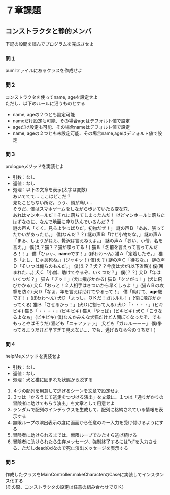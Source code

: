 # ７章課題
## コンストラクタと静的メンバ
下記の設問を読んでプログラムを完成させよ
### 問１
pumlファイルにあるクラスを作成せよ
### 問２
コンストラクタを使ってname, ageを設定せよ  
ただし、以下のルールに沿うものとする
* name, ageの２つとも設定可能
* nameだけ設定も可能、その場合ageはデフォルト値で設定
* ageだけ設定も可能、その場合nameはデフォルト値で設定
* name, ageの２つとも未設定可能、その場合name,ageはデフォルト値で設定
### 問３
prologueメソッドを実装せよ
* 引数：なし
* 返値：なし
* 処理：以下の文章を表示(太字は変数)  
あいててて…  ここはどこだ？  
見たこともない所だ。うう、頭が痛い…  
そうだ、僕はスマホゲームをしながら歩いていたら変な穴、  
あれはマンホールだ！それに落ちてしまったんだ！
けどマンホールに落ちたはずなのに、なんで地面に座り込んでいるんだ？？  
謎の声Ａ「くく、見ろよやっぱりだ。初物だぜ！」
謎の声Ｂ「ああ、張ってたかいがあったぜ。」
僕(なんだ？？)
謎の声Ｂ「けど小物だな。」
謎の声Ａ「まぁ、しょうがねぇ、贅沢は言えねぇよ。」
謎の声Ａ「おい、小僧、名を言え。」
僕(え？猫？？猫が喋ってる！)
猫Ｂ「名前を言えって言ってんだろ！！」
僕「ひぃぃ、**name**です！」(ぽわわ～ん)
猫Ａ「定着したぞ。」
猫Ｂ「よし、じゃあ死ね。」(ジャキッ！)
僕(え？)
謎の声Ｃ「待ちな。」
謎の声Ｄ「そいつは俺らのもんだ。」
僕(え？？犬？？今度は犬が(以下省略))
僕(囲まれた…。)
犬Ｃ「小僧、助けてやるぞ、いくつだ？」
僕(？？)
犬Ｄ「年はいくつだ？」
猫Ａ「チッ！」(犬に飛びかかる)
猫Ｂ「クソがっ！」(犬に飛びかかる)
犬Ｃ「おっと！２人相手はきついから早くしろよ！」(猫ＡＢの攻撃を防ぐ)
犬Ｄ「なぁ、年を言えば助けてやるって！」
僕「助けて、**age**歳です！」(ぽわわ～ん)
犬Ｄ「よっし、ＯＫだ！ガルルル！」(僕に飛びかかってくる)
猫Ｂ「させるかっ！」(犬Ｄに割って入る)
犬Ｄ「・・・・」(ビキビキ)
猫Ｂ「・・・・」(ビキビキ)
猫Ａ「やっぱ」(ビキビキ)
犬Ｃ「こうなるよなぁ」(ビキビキ)
僕(なんかみんな犬猫だけど人間ぽくなったぞ、でももっとやばそうだ)
猫ども「ニャアァァァ」
犬ども「ガルルーーー」
僕(争ってるようだけど早すぎて見えない…、でも、逃げるなら今のうちだ！)
### 問４
helpMeメソッドを実装せよ
* 引数：なし
* 返値：なし
* 処理：犬と猫に囲まれた状態から脱する
1. ４つの配列を用意して逃げるシーンを文章で設定せよ
2. ３つは「かろうじて逃走をつづける演出」を文章に、１つは「通りがかりの冒険者に助けてもらう演出」を文章として用意せよ
3. ランダムで配列のインデックスを生成して、配列に格納されている情報を表示する
4. 無限ループの演出表示の度に画面から任意のキー入力を受け付けるようにする
5. 冒険者に助けられるまでは、無限ループでひたすら逃げ続ける
6. 冒険者に助けられたら生存メッセージ、強制終了するには"d"を入力させる、ただしdeadのdなので死亡演出メッセージを表示する
### 問５
作成したクラスをMainController.makeCharacterのCaseに実装してインスタンス化する  
(その際、コンストラクタの設定は任意の組み合わせでＯＫ)
